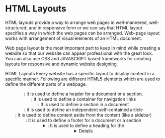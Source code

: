 # HTML Layouts
HTML layouts provide a way to arrange web pages in well-mannered, well-structured, and in responsive form or we can say that HTML layout specifies a way in which the web pages can be arranged. Web-page layout works with arrangement of visual elements of an HTML document.

Web page layout is the most important part to keep in mind while creating a website so that our website can appear professional with the great look. You can also use CSS and JAVASCRIPT based frameworks for creating layouts for responsive and dynamic website designing.

HTML Layouts
Every website has a specific layout to display content in a specific manner.
Following are different HTML5 elements which are used to define the different parts of a webpage.

<header>: It is used to define a header for a document or a section.
<nav>: It is used to define a container for navigation links
<section>: It is used to define a section in a document
<article>: It is used to define an independent self-contained article
<aside>: It is used to define content aside from the content (like a sidebar)
<footer>: It is used to define a footer for a document or a section
<details>: It is used to define additional details
<summary>: It is used to define a heading for the <details> element
NOTE: HTML layouts create an individual space for every part of the web page. So that every element can arrange in a significant order.
Description of various Layout elements
HTML <header>
The <header> element is used to create header section of web pages. The header contains the introductory content, heading element, logo or icon for the webpage, and authorship information.

Example:
<header style="background-color: #303030;  height: 80px; width: 100%">  
      <h1 style="font-size: 30px; color: white;text-align: center; padding-top: 15px;">Welcome to     MyFirstWebpage</h1>  
   </header>  
Test it Now
HTML <nav>
The <nav> elements is a container for the main block of navigation links. It can contain links for the same page or for other pages.

Example:
<nav style="background-color:#bcdeef;">  
        <h1 style="text-align: center;">Navgation Links</h1>  
        <ul>  
            <li><a href="#">link1</a></li>  
            <li><a href="#">link2</a></li>  
            <li><a href="#">link3</a></li>  
            <li><a href="#">link4</a></li>  
        </ul>  
    </nav>  
Test it Now
HTML <section>
HTML <section> elements represent a separate section of a web page which contains related element grouped together. It can contain: text, images, tables, videos, etc.

Example:
<section style="background-color:#ff7f50; width: 100%; border: 1px solid black;">  
    <h2>Introduction to HTML</h2>  
    <p>HTML is a markup language which is used for creating attractive web pages with the help of styling, and which looks in a nice format on a web browser..</p>  
  </section>  
Test it Now
HTML <article>
The HTML

tag is used to contain a self-contained article such as big story, huge article, etc.
Example:
<article style="width: 100%; border:2px solid black; background-color: #fff0f5;">  
    <h2>History of Computer</h2>  
    <p>Write your content here for the history of computer</p>  
</article>  
Test it Now
HTML <aside>
HTML <aside> define aside content related to primary content. The <aside> content must be related to the primary content. It can function as side bar for the main content of web page.

Example:
<aside style="background-color:#e6e6fa">  
    <h2>Sidebar information</h2>  
    <p>This conatins information which will represent like a side bar for a webpage</p>  
  </aside>  
Test it Now
HTML <footer>
HTML <footer> element defines the footer for that document or web page. It mostly contains information about author, copyright, other links, etc.

Example:
<footer style="background-color: #f0f8ff; width: 100%; text-align: center;">  
    <h3>Footer Example</h3>  
    <p>© Copyright 2018-2020. </p>  
</footer>  
Test it Now
HTML <details>
HTML <details> element is used to add extra details about the web page and use can hide or show the details as per requirement.